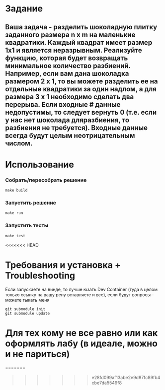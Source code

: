 
# Задание 

## Ваша задача - разделить шоколадную плитку заданного размера n x m на маленькие квадратики. Каждый квадрат имеет размер 1x1 и является неразрывным. Реализуйте функцию, которая будет возвращать минимальное количество разбиений. Например, если вам дана шоколадка  размером 2 x 1, то вы можете разделить ее на отдельные квадратики за один надлом, а для размера 3 x 1 необходимо сделать два перерыва. Если входные  # данные недопустимы, то следует вернуть 0 (т.е. если у нас нет шоколада дляразбиения, то разбиения не требуется). Входные данные всегда будут целым неотрицательным числом.


# Использование

### Собрать/пересобрать решение

```
make build
```

### Запустить решение

```
make run
```

### Запустить тесты

```
make test
```

<<<<<<< HEAD
# Требования и установка + Troubleshooting

Если запускаете на винде, то лучше юзать Dev Container (туда в целом только ссылку на вашу репу вставляете и все), если будут вопросы - можете тыкать меня

```
git submodule init
git submodule update
```

# Для тех кому не все равно или как оформлять лабу (в идеале, можно и не париться)


=======
>>>>>>> e28fd099af13abe2e9d87fc89fb4cbe7da5549f8
